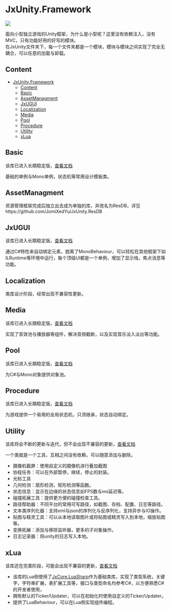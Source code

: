# JxUnity.Framework
 ![](https://img.shields.io/github/license/JomiXedYu/JxCode.CoreLib?style=for-the-badge)

面向小型独立游戏的Unity框架，为什么是小型呢？这里没有依赖注入，没有MVC，只有功能好用的好写的模块。  
在JxUnity文件夹下，每一个文件夹都是一个模块，模块与模块之间实现了完全无耦合，可以任意的加载与卸载。

## Content
- [JxUnity.Framework](#jxunityframework)
  - [Content](#content)
  - [Basic](#basic)
  - [AssetManagment](#assetmanagment)
  - [JxUGUI](#jxugui)
  - [Localization](#localization)
  - [Media](#media)
  - [Pool](#pool)
  - [Procedure](#procedure)
  - [Utility](#utility)
  - [xLua](#xlua)

## Basic
该库已进入长期稳定版，[查看文档](JxUnity/Basic/README.md)

基础的单例与Mono单例，状态机等常用设计模板类。
## AssetManagment
资源管理框架完成后独立出去成为单独的库，并改名为ResDB，详见https://github.com/JomiXedYu/JxUnity.ResDB

## JxUGUI
该库已进入长期稳定版，[查看文档](JxUnity/Jxugui/README.md)

通过C#特性来自动绑定元素，脱离了MonoBehaviour，可以轻松在其他框架下如ILRuntime等环境中运行，每个顶级UI都是一个单例，增加了显示栈，焦点消息等功能。
## Localization
类库设计阶段，经常出现不兼容性更新。
## Media
该库已进入长期稳定版，[查看文档](JxUnity/Media/README.md)

实现了音效池与播放器等组件，解决音频截断，以及实现音乐淡入淡出等功能。
## Pool
该库已进入长期稳定版，[查看文档](JxUnity/Pool/README.md)

为C#与Mono对象提供对象池。
## Procedure
该库已进入长期稳定版，[查看文档](JxUnity/Procedure/README.md)

为游戏提供一个易用的全局状态机，只须继承，状态自动绑定。

## Utility
该库将会不断的更新与迭代，但不会出现不兼容的更新，[查看文档](JxUnity/Utility/README.md)

一个类就是一个工具，互相之间没有依赖，可以随意添加与删除。

- 摄像机截屏：使用自定义的摄像机进行叠加截图
- 协程任务：可以在外部暂停，继续，停止的封装。
- 光标工具
- 几何检测：扇形检测，矩形检测等函数。
- 状态信息：显示在边缘的状态信息如FPS数与ms延迟等。
- 碰撞拓展工具：提供更方便的碰撞检查工具。
- 路径帮助器：不同平台的常用可写路径，如截图、存档、配置、日志等路径。
- 文本类序列化器：支持xml与json的序列化与反序列化，支持异步与IO操作。
- 贴图与精灵工具：可以从本地读取图片或将贴图或精灵写入到本地，缩放贴图等。
- 变换拓展：添加与移除监听器，更多的子对象操作。
- 日志记录器：将unity的日志写入本地。

## xLua
该库还在完善阶段，可能会出现不兼容的更新，[查看文档](JxUnity/xLua/README.md)

- 该库的Lua侧使用了[JxCore.LuaSharp](https://github.com/JomiXedYu/JxCode.LuaSharp)作为基础类库，实现了类型系统，关键字，字符串扩展，表扩展工具等，接口与类型命名均参考C#，以方便熟悉C#的开发者使用，  
- 拥有默认的Ticker/Updater，可以在初始化时使用自定义的Ticker/Updater。
- 提供了LuaBehaviour，可以在Lua侧实现组件编程。  